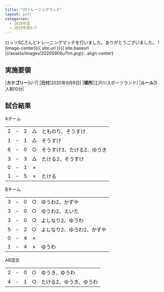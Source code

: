 ```yaml
---
title: "U7トレーニングマッチ"
layout: post
categories:
  - 2020年度
  - 2020年度U-7
---
```


ロッソSCさんとトレーニングマッチを行いました。ありがとうございました。
![image-center]({{ site.url }}{{ site.baseurl }}/assets/images/20200906u7tm.jpg){: .align-center}

## 実施要領

|**カテゴリー**|U-7|
|**日付**|2020年9月6日|
|**場所**|江戸川スポーツランド|
|**ルール**|5人制10分|


## 試合結果

Aチーム

|    |   |    |         |    |
|:--:|:-:|:--:|:--:|:--------|
|    2| - |   2|△|とものり、そうすけ|
|    1| - |   1|△|そうすけ|
|    6| - |  0|○|そうすけ3、たける2、ゆうき|
|    3| - |  3|△|たける2、そうすけ |
|    0| - |  1|×||
|    1| - |  5|×|たける|

Bチーム

|    |   |    |         |    |
|:--:|:-:|:--:|:--:|:--------|
|    3| - |   0|○|ゆうわ2、かずや|
|    3| - |   0|○|ゆうわ2、えいた|
|    3| - |  0|○|よしなり2、ゆうわ|
|    5| - |  2|○|よしなり2、ゆうわ2、かずや |
|    0| - |  4|×||
|    1| - |  4|×|ゆうわ|

AB混合

|    |   |    |         |    |
|:--:|:-:|:--:|:--:|:--------|
|    2| - |   0|○|ゆうき、ゆうわ|
|    4| - |   1|○|たける2、ゆうき、ゆうわ|
